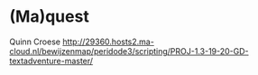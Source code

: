 # (Ma)quest
Quinn Croese
http://29360.hosts2.ma-cloud.nl/bewijzenmap/peridode3/scripting/PROJ-1.3-19-20-GD-textadventure-master/
